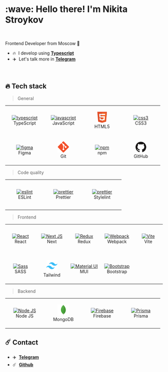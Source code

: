 <h1 align="left">:wave: Hello there! I'm Nikita Stroykov</h1>
<br>

Frontend Developer from Moscow 💅

- :fire: &nbsp;I develop using **[Typescript](https://www.typescriptlang.org/)**
- :airplane: &nbsp;Let's talk more in **[Telegram](https://t.me/stroykov)**

<br>

<h2 align="left" id="str0yka-stack">🔥 Tech stack</h2>

> General

<table width='100%'>
  <tr>
    <td align="center" width="110" height="90">
      <a href="#str0yka-stack">
        <img src="https://www.svgrepo.com/show/303600/typescript-logo.svg" width="36" height="36" alt="typescript" />
      </a>
      <br>TypeScript
    </td>
    <td align="center" width="110" height="90">
      <a href="#str0yka-stack">
        <img src="https://www.svgrepo.com/show/355081/js.svg" width="36" height="36" alt="javascript" />
      </a>
      <br>JavaScript
    </td>
        <td align="center" width="110" height="90">
      <a href="#str0yka-stack">
        <img src="https://github.com/devicons/devicon/blob/master/icons/html5/html5-original.svg" width="36" height="36" alt="Html5" />
      </a>
      <br>HTML5
    </td>
         <td align="center" width="110" height="90"> 
      <a href="#str0yka-stack" >
        <img src="https://www.svgrepo.com/show/349330/css3.svg" width="36" height="36" alt="css3" />
      </a>
      <br>CSS3
    </td>
  </tr> 
  <tr>
     <td align="center" width="110" height="90">
      <a href="#str0yka-stack" >
        <img src="https://www.svgrepo.com/show/354987/figma.svg" width="36" height="36" alt="figma" />
      </a>
      <br>Figma
    </td>
    <td align="center" width="110" height="90">
      <a href="#str0yka-stack">
        <img src="https://raw.githubusercontent.com/devicons/devicon/1119b9f84c0290e0f0b38982099a2bd027a48bf1/icons/git/git-original.svg" width="36" height="36" alt="git" />
      </a>
      <br>Git
    </td>
    <td align="center" width="110" height="90"> 
      <a href="#str0yka-stack">
        <img src="https://brandeps.com/icon-download/N/Npm-icon-vector-05.svg" width="36" height="36" alt="npm" />
      </a>
      <br>npm
    </td>
     <td align="center" width="110" height="90"> 
      <a href="#str0yka-stack" >
        <img src="https://github.com/devicons/devicon/blob/master/icons/github/github-original.svg" width="36" height="36" alt="github" />
      </a>
      <br>GitHub
    </td>
  </tr>
</table>

> Code quality

<table width='100%'>
  <tr>
     <td align="center" width="110" height="90">
      <a href="#str0yka-stack">
        <img src="https://brandeps.com/icon-download/E/Eslint-icon-vector-02.svg" width="36" height="36" alt="eslint" />
      </a>
      <br>ESLint
    </td>
    <td align="center" width="110" height="90">
      <a href="#str0yka-stack">
        <img src="https://brandeps.com/icon-download/P/Prettier-icon-vector-02.svg" width="36" height="36" alt="prettier" />
      </a>
      <br>Prettier
    </td>
    <td align="center" width="110" height="90">
      <a href="#str0yka-stack">
        <img src="https://www.svgrepo.com/show/354405/stylelint.svg" width="36" height="36" alt="prettier" />
      </a>
      <br>Stylelint
    </td>
  </tr> 
</table>

> Frontend

<table width='100%'>
  <tr>
   <td align="center" width="110" height="90">
      <a href="#str0yka-stack">
        <img src="https://brandlogos.net/wp-content/uploads/2020/09/react-logo.png" width="36" height="36" alt="React" />
      </a>
      <br>React
    </td>
     <td align="center" width="110" height="90">
      <a href="#str0yka-stack" >
        <img src="https://www.svgrepo.com/show/342062/next-js.svg" width="36" height="36" alt="Next JS" />
      </a>
      <br>Next
    </td>
 <td align="center" width="110" height="90">
      <a href="#str0yka-stack" >
        <img src="https://www.svgrepo.com/show/452093/redux.svg" width="36" height="36" alt="Redux" />
      </a>
      <br>Redux
    </td>
    <td align="center" width="110" height="90"> 
      <a href="#str0yka-stack" >
        <img src="https://brandeps.com/icon-download/W/Webpack-icon-vector-02.svg" width="36" height="36" alt="Webpack" />
      </a>
      <br>Webpack
    </td>
    <td align="center" width="110" height="90"> 
      <a href="#str0yka-stack" >
        <img src="https://vitejs.dev/logo.svg" width="36" height="36" alt="Vite" />
      </a>
      <br>Vite
    </td> 
  </tr> 
    <tr>
    <td align="center" width="110" height="90">
      <a href="#str0yka-stack">
        <img src="https://www.svgrepo.com/show/374061/sass.svg" width="36" height="36" alt="Sass" />
      </a>
      <br>SASS
    </td>
   <td align="center" width="110" height="90">
      <a href="#str0yka-stack">
        <img src="https://github.com/devicons/devicon/blob/master/icons/tailwindcss/tailwindcss-plain.svg" width="36" height="36" alt="Tailwind" />
      </a>
      <br>Tailwind
    </td>
       <td align="center" width="110" height="90">
      <a href="#str0yka-stack">
        <img src="https://media.zeemly.com/zeemly/product/material-ui.png" width="36" height="36" alt="Material UI" />
      </a>
      <br>MUI
    </td>
         <td align="center" width="110" height="90">
      <a href="#str0yka-stack">
        <img src="https://upload.wikimedia.org/wikipedia/commons/thumb/b/b2/Bootstrap_logo.svg/2560px-Bootstrap_logo.svg.png" width="36" height="36" alt="Bootstrap" />
      </a>
      <br>Bootstrap
    </td>
  </tr> 
</table>

> Backend

<table width='100%'>
  <tr>
    <td align="center" width="110" height="90"> 
      <a href="#str0yka-stack" >
        <img src="https://brandeps.com/icon-download/N/Nodejs-icon-vector-02.svg" width="36" height="36" alt="Node JS" />
      </a>
      <br>Node JS
    </td>
    <td align="center" width="110" height="90">
      <a href="#str0yka-stack" >
        <img src="https://github.com/devicons/devicon/blob/master/icons/mongodb/mongodb-original.svg" width="36" height="36" alt="Mongo DB" />
      </a>
      <br>MongoDB
    </td>
     <td align="center" width="110" height="90"> 
      <a href="#str0yka-stack" >
        <img src="https://brandeps.com/logo-download/F/Firebase-logo-vector-02.svg" width="36" height="36" alt="Firebase" />
      </a>
      <br>Firebase
    </td>
      <td align="center" width="110" height="90"> 
      <a href="#str0yka-stack" >
        <img src="https://brandeps.com/icon-download/P/Prisma-icon-vector-01.svg" width="36" height="36" alt="Prisma" />
      </a>
      <br>Prisma
    </td>
  </tr> 
</table>

## ☄️ Contact

- :airplane: &nbsp;**[Telegram](https://t.me/stroykov)**
- :comet: &nbsp;**[Github](https://github.com/str0yka)**

<br>
